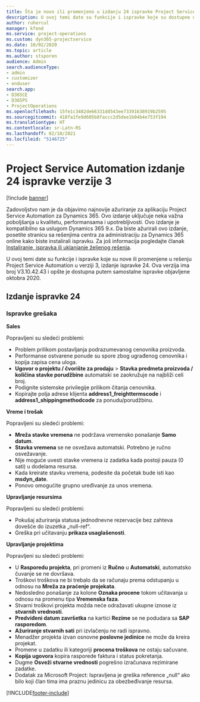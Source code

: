 ```yaml
---
title: Šta je novo ili promenjeno u izdanju 24 ispravke Project Service Automation verzije 3
description: U ovoj temi date su funkcije i ispravke koje su dostupne u izdanju 24 ispravke za Project Service Automation verzije 3.
author: ruhercul
manager: kfend
ms.service: project-operations
ms.custom: dyn365-projectservice
ms.date: 10/02/2020
ms.topic: article
ms.author: stsporen
audience: Admin
search.audienceType:
- admin
- customizer
- enduser
search.app:
- D365CE
- D365PS
- ProjectOperations
ms.openlocfilehash: 15fe1c3482de66331dd543ee73391638919b2595
ms.sourcegitcommit: 418fa1fe9d605b8faccc2d5dee1b04b4e753f194
ms.translationtype: HT
ms.contentlocale: sr-Latn-RS
ms.lasthandoff: 02/10/2021
ms.locfileid: "5146725"
---
```

# <a name="project-service-automation-update-release-24-v3"></a>Project Service Automation izdanje 24 ispravke verzije 3

[!include [banner](../includes/psa-now-project-operations.md)]

Zadovoljstvo nam je da objavimo najnovije ažuriranje za aplikaciju Project Service Automation za Dynamics 365. Ovo izdanje uključuje neka važna poboljšanja u kvalitetu, performansama i upotrebljivosti. Ovo izdanje je kompatibilno sa uslugom Dynamics 365 9.x. Da biste ažurirali ovo izdanje, posetite stranicu sa rešenjima centra za administraciju za Dynamics 365 online kako biste instalirali ispravku. Za još informacija pogledajte članak [Instaliranje, ispravka ili uklanjanje željenog rešenja](https://docs.microsoft.com/power-platform/admin/install-remove-preferred-solution).

U ovoj temi date su funkcije i ispravke koje su nove ili promenjene u rešenju Project Service Automation u verziji 3, izdanje ispravke 24. Ova verzija ima broj V3.10.42.43 i opšte je dostupna putem samostalne ispravke objavljene oktobra 2020.

## <a name="update-release-24"></a>Izdanje ispravke 24

### <a name="bug-fixes"></a>Ispravke grešaka

**Sales**

Popravljeni su sledeći problemi:

- Problem prilikom postavljanja podrazumevanog cenovnika proizvoda.
- Performanse ostvarene ponude su spore zbog ugrađenog cenovnika i kopija zapisa cena uloga.
- **Ugovor o projektu / čvorište za prodaju** > **Stavka predmeta proizvoda / količina stavke porudžbine** automatski se zaokružuje na najbliži celi broj.
- Podignite sistemske privilegije prilikom čitanja cenovnika.
- Kopirajte polja adrese klijenta **address1_freighttermscode** i **address1_shippingmethodcode** za ponudu/porudžbinu. 


**Vreme i trošak**

Popravljeni su sledeći problemi:

- **Mreža stavke vremena** ne podržava vremensko ponašanje **Samo datum**.
- **Stavka vremena** se ne osvežava automatski. Potrebno je ručno osvežavanje.
- Nije moguće uvesti stavke vremena iz zadatka kada postoji pauza (0 sati) u dodelama resursa.
- Kada kreirate stavku vremena, podesite da početak bude isti kao **msdyn_date**.
- Ponovo omogućite grupno uređivanje za unos vremena.

**Upravljanje resursima**

Popravljeni su sledeći problemi:

- Pokušaj ažuriranja statusa jednodnevne rezervacije bez zahteva dovešće do izuzetka „null-ref“.
- Greška pri učitavanju **prikaza usaglašenosti**.


**Upravljanje projektima**

Popravljeni su sledeći problemi:

- U **Rasporedu projekta**, pri promeni iz **Ručno** u **Automatski**, automatsko čuvanje se ne dovršava.
- Troškovi troškova ne bi trebalo da se računaju prema odstupanju u odnosu na **Mreža za praćenje projekata**.
- Nedosledno ponašanje za kolone **Oznaka procene** tokom učitavanja u odnosu na promenu tipa **Vremenska faza**.
- Stvarni troškovi projekta možda neće odražavati ukupne iznose iz **stvarnih vrednosti**.
- **Predviđeni datum završetka** na kartici **Rezime** se ne podudara sa **SAP rasporedom**.
- **Ažuriranje stvarnih sati** pri izvlačenju ne radi ispravno.
- Menadžer projekta izvan osnovne **poslovne jedinice** ne može da kreira projekat.
- Promene u zadatku ili kategoriji **procena troškova** ne ostaju sačuvane.
- **Kopija ugovora** kopira rasporede faktura i status pokretanja.
- Dugme **Osveži stvarne vrednosti** pogrešno izračunava rezimirane zadatke.
- Dodatak za Microsoft Project: Ispravljena je greška reference „null“ ako bilo koji član tima ima praznu jedinicu za obezbeđivanje resursa.



[!INCLUDE[footer-include](../includes/footer-banner.md)]